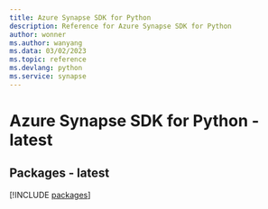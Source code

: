 ```yaml
---
title: Azure Synapse SDK for Python
description: Reference for Azure Synapse SDK for Python
author: wonner
ms.author: wanyang
ms.data: 03/02/2023
ms.topic: reference
ms.devlang: python
ms.service: synapse
---
```

# Azure Synapse SDK for Python - latest
## Packages - latest
[!INCLUDE [packages](synapse-index.md)]